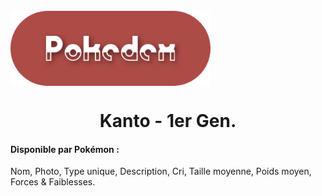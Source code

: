<br>

<div align="center" style="display: flex">
  <img height="120px" src="./src/assets/readme_title.png" alt="Flat Pokedex Logo" />
</div>

<h1 align="center"> Kanto - 1er Gen. </h1>


#### Disponible par Pokémon :

<p>Nom, Photo, Type unique, Description, Cri, Taille moyenne, Poids moyen, Forces & Faiblesses.</p>


<br>
